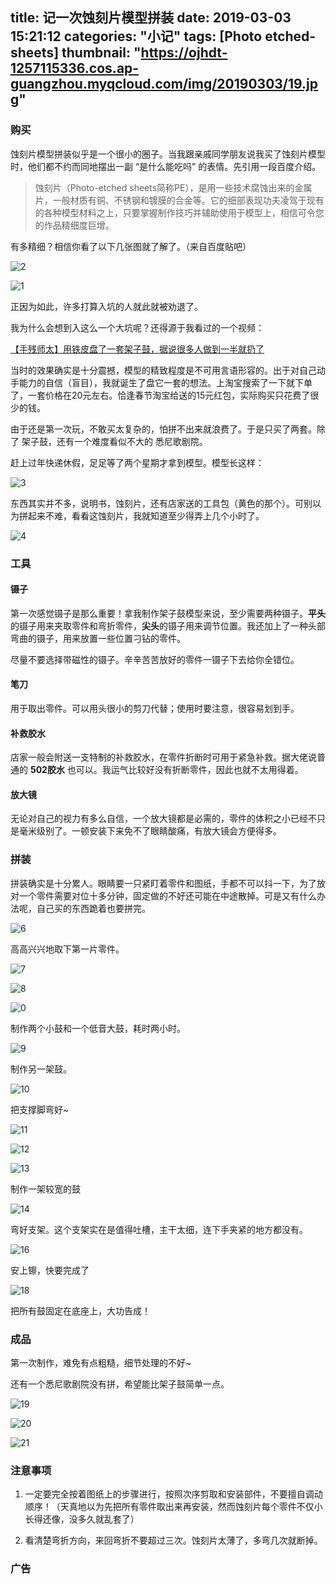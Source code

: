 title: 记一次蚀刻片模型拼装
date: 2019-03-03 15:21:12
categories: "小记"
tags: [Photo etched-sheets]
thumbnail: "https://ojhdt-1257115336.cos.ap-guangzhou.myqcloud.com/img/20190303/19.jpg"
---
### 购买
蚀刻片模型拼装似乎是一个很小的圈子。当我跟亲戚同学朋友说我买了蚀刻片模型时，他们都不约而同地摆出一副 “是什么能吃吗” 的表情。先引用一段百度介绍。
>蚀刻片（Photo-etched sheets简称PE），是用一些技术腐蚀出来的金属片，一般材质有铜、不锈钢和镀膜的合金等。它的细部表现功夫凌驾于现有的各种模型材料之上，只要掌握制作技巧并辅助使用于模型上，相信可令您的作品精细度巨增。

有多精细？相信你看了以下几张图就了解了。（来自百度贴吧）

![2](https://ojhdt-1257115336.cos.ap-guangzhou.myqcloud.com/img/20190303/2.jpg)

![1](https://ojhdt-1257115336.cos.ap-guangzhou.myqcloud.com/img/20190303/1.jpg)

正因为如此，许多打算入坑的人就此就被劝退了。

我为什么会想到入这么一个大坑呢？还得源于我看过的一个视频：

[【手残师太】用铁皮盘了一套架子鼓，据说很多人做到一半就扔了](http://www.bilibili.com/video/av41909085)

当时的效果确实是十分震撼，模型的精致程度是不可用言语形容的。出于对自己动手能力的自信（盲目），我就诞生了盘它一套的想法。上淘宝搜索了一下就下单了，一套价格在20元左右。恰逢春节淘宝给送的15元红包，实际购买只花费了很少的钱。

由于还是第一次玩，不敢买太复杂的，怕拼不出来就浪费了。于是只买了两套。除了 架子鼓，还有一个难度看似不大的 悉尼歌剧院。

赶上过年快递休假，足足等了两个星期才拿到模型。模型长这样：

![3](https://ojhdt-1257115336.cos.ap-guangzhou.myqcloud.com/img/20190303/3.jpg)

东西其实并不多，说明书，蚀刻片，还有店家送的工具包（黄色的那个）。可别以为拼起来不难，看看这蚀刻片，我就知道至少得弄上几个小时了。

![4](https://ojhdt-1257115336.cos.ap-guangzhou.myqcloud.com/img/20190303/4.jpg)

### 工具

#### 镊子
第一次感觉镊子是那么重要！拿我制作架子鼓模型来说，至少需要两种镊子。**平头**的镊子用来夹取零件和弯折零件，**尖头**的镊子用来调节位置。我还加上了一种头部弯曲的镊子，用来放置一些位置刁钻的零件。

尽量不要选择带磁性的镊子。辛辛苦苦放好的零件一镊子下去给你全错位。

#### 笔刀

用于取出零件。可以用头很小的剪刀代替；使用时要注意，很容易划到手。

#### 补救胶水
店家一般会附送一支特制的补救胶水，在零件折断时可用于紧急补救。据大佬说普通的 **502胶水** 也可以。我运气比较好没有折断零件，因此也就不太用得着。

#### 放大镜
无论对自己的视力有多么自信，一个放大镜都是必需的，零件的体积之小已经不只是毫米级别了。一顿安装下来免不了眼睛酸痛，有放大镜会方便得多。

### 拼装
拼装确实是十分累人。眼睛要一只紧盯着零件和图纸，手都不可以抖一下，为了放对一个零件需要对位十多分钟，固定做的不好还可能在中途散掉。可是又有什么办法呢，自己买的东西跪着也要拼完。

![6](https://ojhdt-1257115336.cos.ap-guangzhou.myqcloud.com/img/20190303/6.jpg)

高高兴兴地取下第一片零件。

![7](https://ojhdt-1257115336.cos.ap-guangzhou.myqcloud.com/img/20190303/7.jpg)

![8](https://ojhdt-1257115336.cos.ap-guangzhou.myqcloud.com/img/20190303/8.jpg)

![0](https://ojhdt-1257115336.cos.ap-guangzhou.myqcloud.com/img/20190303/0.jpg)

制作两个小鼓和一个低音大鼓，耗时两小时。

![9](https://ojhdt-1257115336.cos.ap-guangzhou.myqcloud.com/img/20190303/9.jpg)

制作另一架鼓。

![10](https://ojhdt-1257115336.cos.ap-guangzhou.myqcloud.com/img/20190303/10.jpg)

把支撑脚弯好~

![11](https://ojhdt-1257115336.cos.ap-guangzhou.myqcloud.com/img/20190303/11.jpg)

![12](https://ojhdt-1257115336.cos.ap-guangzhou.myqcloud.com/img/20190303/12.jpg)

![13](https://ojhdt-1257115336.cos.ap-guangzhou.myqcloud.com/img/20190303/13.jpg)

制作一架较宽的鼓

![14](https://ojhdt-1257115336.cos.ap-guangzhou.myqcloud.com/img/20190303/14.jpg)

弯好支架。这个支架实在是值得吐槽，主干太细，连下手夹紧的地方都没有。

![16](https://ojhdt-1257115336.cos.ap-guangzhou.myqcloud.com/img/20190303/16.jpg)

安上镲，快要完成了

![18](https://ojhdt-1257115336.cos.ap-guangzhou.myqcloud.com/img/20190303/18.jpg)

把所有鼓固定在底座上，大功告成！

### 成品
第一次制作，难免有点粗糙，细节处理的不好~

还有一个悉尼歌剧院没有拼，希望能比架子鼓简单一点。

![19](https://ojhdt-1257115336.cos.ap-guangzhou.myqcloud.com/img/20190303/19.jpg)

![20](https://ojhdt-1257115336.cos.ap-guangzhou.myqcloud.com/img/20190303/20.jpg)

![21](https://ojhdt-1257115336.cos.ap-guangzhou.myqcloud.com/img/20190303/21.jpg)



### 注意事项
1. 一定要完全按着图纸上的步骤进行，按照次序剪取和安装部件，不要擅自调动顺序！（天真地以为先把所有零件取出来再安装，然而蚀刻片每个零件不仅小长得还像，没多久就乱套了）

2. 看清楚弯折方向，来回弯折不要超过三次。蚀刻片太薄了，多弯几次就断掉。

### 广告
<script async src="//pagead2.googlesyndication.com/pagead/js/adsbygoogle.js"></script>
<ins class="adsbygoogle"
     style="display:block; text-align:center;"
     data-ad-layout="in-article"
     data-ad-format="fluid"
     data-ad-client="ca-pub-1043177129475579"
     data-ad-slot="7254716173"></ins>
<script>
     (adsbygoogle = window.adsbygoogle || []).push({});
</script>